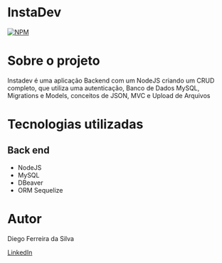 # InstaDev
[![NPM](https://img.shields.io/npm/l/react)](https://github.com/diego-ferreira-da-silva/backend-nodejs/blob/main/LICENSE) 

# Sobre o projeto

Instadev é uma aplicação Backend com um NodeJS criando um CRUD completo, que utiliza uma autenticação, Banco de Dados MySQL, Migrations e Models, conceitos de JSON, MVC e Upload de Arquivos


# Tecnologias utilizadas
## Back end
- NodeJS
- MySQL
- DBeaver
- ORM Sequelize


# Autor

Diego Ferreira da Silva

[LinkedIn](https://www.linkedin.com/in/diego-ferreira-silva-/)
